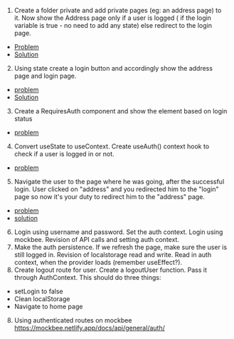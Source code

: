 1. Create a folder private and add private pages (eg: an address page) to it. Now show the Address page only if a user is logged ( if the login variable is true - no need to add any state) else redirect to the login page.
- [Problem](https://codesandbox.io/s/6918c)
- [Solution](https://codesandbox.io/s/react-router-nav-link-solution-forked-zy7iod?file=/src/App.jsx)
2. Using state create a login button and accordingly show the address page and login page.
- [problem](https://codesandbox.io/s/7bhir)
- [Solution](https://codesandbox.io/s/react-router-nav-link-solution-forked-6si822?file=/src/App.jsx)
3. Create a RequiresAuth component and show the element based on login status
- [problem](https://codesandbox.io/s/react-router-auth-02-loxjdu)
<!-- - [solution](https://codesandbox.io/s/react-router-auth-03-solution-cm4hjr) -->
4. Convert useState to useContext. Create useAuth() context hook to check if a user is logged in or not.
- [problem](https://codesandbox.io/s/react-router-auth-03-solution-cm4hjr)
<!-- - [solution](https://codesandbox.io/s/react-router-auth-04-solution-3ie3qp) -->
5. Navigate the user to the page where he was going, after the successful login. User clicked on "address" and you redirected him to the "login" page so now it's your duty to redirect him to the "address" page.
- [problem](https://codesandbox.io/s/react-router-auth-05-question-3n0ch1)
- [solution]()
6. Login using username and password. Set the auth context. Login using mockbee. Revision of API calls and setting auth context.
7. Make the auth persistence. If we refresh the page, make sure the user is still logged in. Revision of localstorage read and write. Read in auth context, when the provider loads (remember useEffect?).
8. Create logout route for user. Create a logoutUser function. Pass it through AuthContext. This should do three things:
- setLogin to false
- Clean localStorage
- Navigate to home page
8. Using authenticated routes on mockbee https://mockbee.netlify.app/docs/api/general/auth/
